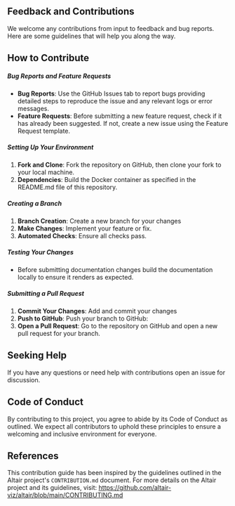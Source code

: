 ## Feedback and Contributions
We welcome any contributions from input to feedback and bug reports. Here are some guidelines that will help you along the way.

## How to Contribute

##### Bug Reports and Feature Requests
- **Bug Reports**: Use the GitHub Issues tab to report bugs providing detailed steps to reproduce the issue and any relevant logs or error messages.
- **Feature Requests**: Before submitting a new feature request, check if it has already been suggested. If not, create a new issue using the Feature Request template.

##### Setting Up Your Environment
1. **Fork and Clone**: Fork the repository on GitHub, then clone your fork to your local machine.
2. **Dependencies**: Build the Docker container as specified in the README.md file of this repository.

##### Creating a Branch
1. **Branch Creation**: Create a new branch for your changes
2. **Make Changes**: Implement your feature or fix.
3. **Automated Checks**: Ensure all checks pass.

##### Testing Your Changes
- Before submitting documentation changes build the documentation locally to ensure it renders as expected.

##### Submitting a Pull Request
1. **Commit Your Changes**: Add and commit your changes
2. **Push to GitHub**: Push your branch to GitHub:
3. **Open a Pull Request**: Go to the repository on GitHub and open a new pull request for your branch.

## Seeking Help
If you have any questions or need help with contributions open an issue for discussion.

## Code of Conduct
By contributing to this project, you agree to abide by its Code of Conduct as outlined. We expect all contributors to uphold these principles to ensure a welcoming and inclusive environment for everyone. 

## References
This contribution guide has been inspired by the guidelines outlined in the Altair project's `CONTRIBUTION.md` document. For more details on the Altair project and its guidelines, visit: https://github.com/altair-viz/altair/blob/main/CONTRIBUTING.md

